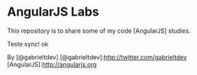 # AngularJS Labs

This repository is to share some of my code [AngularJS] studies.

Teste sync! ok

By [@gabrieltdev]
[@gabrieltdev]:http://twitter.com/gabrieltdev
[AngularJS]:http://angularjs.org
